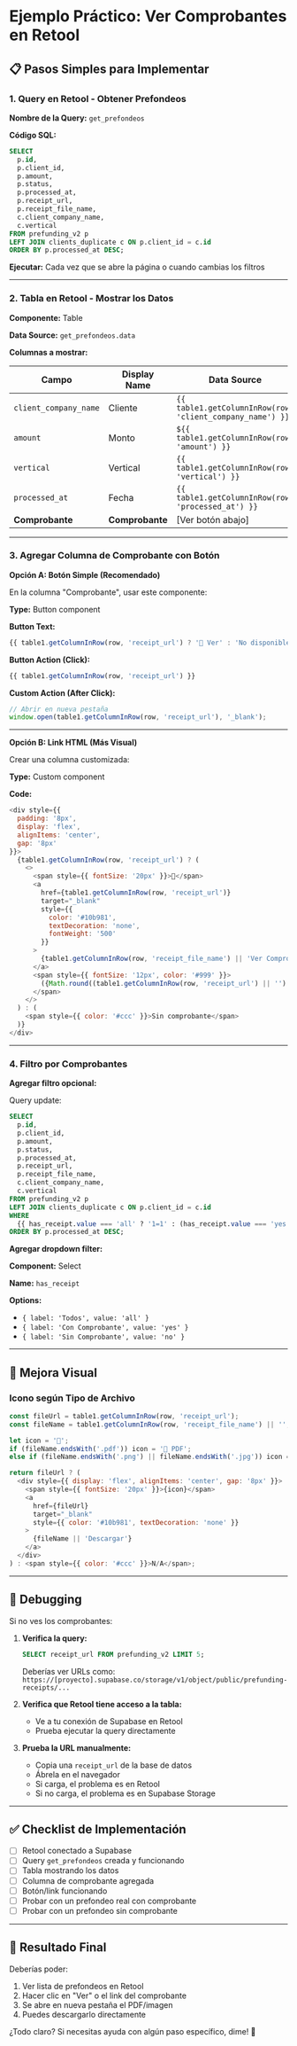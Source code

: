 # Ejemplo Práctico: Ver Comprobantes en Retool

## 📋 Pasos Simples para Implementar

### 1. Query en Retool - Obtener Prefondeos

**Nombre de la Query:** `get_prefondeos`

**Código SQL:**

```sql
SELECT 
  p.id,
  p.client_id,
  p.amount,
  p.status,
  p.processed_at,
  p.receipt_url,
  p.receipt_file_name,
  c.client_company_name,
  c.vertical
FROM prefunding_v2 p
LEFT JOIN clients_duplicate c ON p.client_id = c.id
ORDER BY p.processed_at DESC;
```

**Ejecutar:** Cada vez que se abre la página o cuando cambias los filtros

---

### 2. Tabla en Retool - Mostrar los Datos

**Componente:** Table

**Data Source:** `get_prefondeos.data`

**Columnas a mostrar:**

| Campo | Display Name | Data Source |
|-------|-------------|-------------|
| `client_company_name` | Cliente | `{{ table1.getColumnInRow(row, 'client_company_name') }}` |
| `amount` | Monto | `${{ table1.getColumnInRow(row, 'amount') }}` |
| `vertical` | Vertical | `{{ table1.getColumnInRow(row, 'vertical') }}` |
| `processed_at` | Fecha | `{{ table1.getColumnInRow(row, 'processed_at') }}` |
| **Comprobante** | **Comprobante** | [Ver botón abajo] |

---

### 3. Agregar Columna de Comprobante con Botón

**Opción A: Botón Simple (Recomendado)**

En la columna "Comprobante", usar este componente:

**Type:** Button component

**Button Text:**
```javascript
{{ table1.getColumnInRow(row, 'receipt_url') ? '📄 Ver' : 'No disponible' }}
```

**Button Action (Click):**
```javascript
{{ table1.getColumnInRow(row, 'receipt_url') }}
```

**Custom Action (After Click):**
```javascript
// Abrir en nueva pestaña
window.open(table1.getColumnInRow(row, 'receipt_url'), '_blank');
```

---

**Opción B: Link HTML (Más Visual)**

Crear una columna customizada:

**Type:** Custom component

**Code:**
```javascript
<div style={{ 
  padding: '8px',
  display: 'flex',
  alignItems: 'center',
  gap: '8px'
}}>
  {table1.getColumnInRow(row, 'receipt_url') ? (
    <>
      <span style={{ fontSize: '20px' }}>📄</span>
      <a 
        href={table1.getColumnInRow(row, 'receipt_url')}
        target="_blank"
        style={{
          color: '#10b981',
          textDecoration: 'none',
          fontWeight: '500'
        }}
      >
        {table1.getColumnInRow(row, 'receipt_file_name') || 'Ver Comprobante'}
      </a>
      <span style={{ fontSize: '12px', color: '#999' }}>
        ({Math.round((table1.getColumnInRow(row, 'receipt_url') || '').length / 10) * 10} MB)
      </span>
    </>
  ) : (
    <span style={{ color: '#ccc' }}>Sin comprobante</span>
  )}
</div>
```

---

### 4. Filtro por Comprobantes

**Agregar filtro opcional:**

Query update:
```sql
SELECT 
  p.id,
  p.client_id,
  p.amount,
  p.status,
  p.processed_at,
  p.receipt_url,
  p.receipt_file_name,
  c.client_company_name,
  c.vertical
FROM prefunding_v2 p
LEFT JOIN clients_duplicate c ON p.client_id = c.id
WHERE 
  {{ has_receipt.value === 'all' ? '1=1' : (has_receipt.value === 'yes' ? 'p.receipt_url IS NOT NULL' : 'p.receipt_url IS NULL') }}
ORDER BY p.processed_at DESC;
```

**Agregar dropdown filter:**

**Component:** Select

**Name:** `has_receipt`

**Options:**
- `{ label: 'Todos', value: 'all' }`
- `{ label: 'Con Comprobante', value: 'yes' }`
- `{ label: 'Sin Comprobante', value: 'no' }`

---

## 🎨 Mejora Visual

### Icono según Tipo de Archivo

```javascript
const fileUrl = table1.getColumnInRow(row, 'receipt_url');
const fileName = table1.getColumnInRow(row, 'receipt_file_name') || '';

let icon = '📄';
if (fileName.endsWith('.pdf')) icon = '📄 PDF';
else if (fileName.endsWith('.png') || fileName.endsWith('.jpg')) icon = '🖼️ Imagen';

return fileUrl ? (
  <div style={{ display: 'flex', alignItems: 'center', gap: '8px' }}>
    <span style={{ fontSize: '20px' }}>{icon}</span>
    <a 
      href={fileUrl}
      target="_blank"
      style={{ color: '#10b981', textDecoration: 'none' }}
    >
      {fileName || 'Descargar'}
    </a>
  </div>
) : <span style={{ color: '#ccc' }}>N/A</span>;
```

---

## 🚨 Debugging

Si no ves los comprobantes:

1. **Verifica la query:**
   ```sql
   SELECT receipt_url FROM prefunding_v2 LIMIT 5;
   ```
   Deberías ver URLs como: `https://[proyecto].supabase.co/storage/v1/object/public/prefunding-receipts/...`

2. **Verifica que Retool tiene acceso a la tabla:**
   - Ve a tu conexión de Supabase en Retool
   - Prueba ejecutar la query directamente

3. **Prueba la URL manualmente:**
   - Copia una `receipt_url` de la base de datos
   - Ábrela en el navegador
   - Si carga, el problema es en Retool
   - Si no carga, el problema es en Supabase Storage

---

## ✅ Checklist de Implementación

- [ ] Retool conectado a Supabase
- [ ] Query `get_prefondeos` creada y funcionando
- [ ] Tabla mostrando los datos
- [ ] Columna de comprobante agregada
- [ ] Botón/link funcionando
- [ ] Probar con un prefondeo real con comprobante
- [ ] Probar con un prefondeo sin comprobante

---

## 🎯 Resultado Final

Deberías poder:
1. Ver lista de prefondeos en Retool
2. Hacer clic en "Ver" o el link del comprobante
3. Se abre en nueva pestaña el PDF/imagen
4. Puedes descargarlo directamente

¿Todo claro? Si necesitas ayuda con algún paso específico, dime! 🚀

